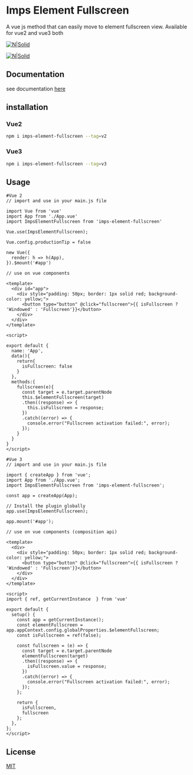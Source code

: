 # Imps Element Fullscreen

A vue js method that can easily move to element fullscreen view. Available for vue2 and vue3 both

[![N|Solid](https://www.iampapaisarkar.in/powered-by.svg)](https://www.iampapaisarkar.in)

[![N|Solid](https://www.iampapaisarkar.in/hire-me.svg)](https://www.upwork.com/freelancers/~01b68508e481c72291)

## Documentation
see documentation [here](https://www.iampapaisarkar.in/npm-packages.html#element-fullscreen)

## installation
### Vue2
```sh
npm i imps-element-fullscreen --tag=v2
```
### Vue3
```sh
npm i imps-element-fullscreen --tag=v3
```
## Usage

```vue
#Vue 2 
// import and use in your main.js file

import Vue from 'vue'
import App from './App.vue'
import ImpsElementFullscreen from 'imps-element-fullscreen'

Vue.use(ImpsElementFullscreen);

Vue.config.productionTip = false

new Vue({
  render: h => h(App),
}).$mount('#app')

```

```vue
// use on vue components 

<template>
  <div id="app">
    <div style="padding: 50px; border: 1px solid red; background-color: yellow;">
      <button type="button" @click="fullscreen">{{ isFullscreen ? 'Windowed' : 'Fullscreen'}}</button>
    </div>
  </div>
</template>

<script>

export default {
  name: 'App',
  data(){
    return{
      isFullscreen: false
    }
  },
  methods:{
    fullscreen(e){
      const target = e.target.parentNode
      this.$elementFullscreen(target)
      .then((response) => {
        this.isFullscreen = response;
      })
      .catch((error) => {
        console.error("Fullscreen activation failed:", error);
      });
    }
  }
}
</script>

```

```vue
#Vue 3 
// import and use in your main.js file

import { createApp } from 'vue';
import App from './App.vue';
import ImpsElementFullscreen from 'imps-element-fullscreen';

const app = createApp(App);

// Install the plugin globally
app.use(ImpsElementFullscreen);

app.mount('#app');
```

```vue
// use on vue components (composition api)

<template>
  <div>
    <div style="padding: 50px; border: 1px solid red; background-color: yellow;">
      <button type="button" @click="fullscreen">{{ isFullscreen ? 'Windowed' : 'Fullscreen'}}</button>
    </div>
  </div>
</template>

<script>
import { ref, getCurrentInstance  } from 'vue'

export default {
  setup() {
    const app = getCurrentInstance();
    const elementFullscreen = app.appContext.config.globalProperties.$elementFullscreen;
    const isFullscreen = ref(false);

    const fullscreen = (e) => {
      const target = e.target.parentNode
      elementFullscreen(target)
      .then((response) => {
        isFullscreen.value = response;
      })
      .catch((error) => {
        console.error("Fullscreen activation failed:", error);
      });
    };

    return {
      isFullscreen,
      fullscreen
    };
  },
};
</script>

```
## License

[MIT](https://choosealicense.com/licenses/mit/)